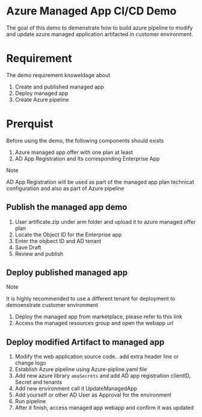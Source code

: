 # Azure Managed App CI/CD Demo
The goal of this demo to demenstrate how to build azure pipeline to modify and update azure managed application artifacted in customer environment.

# Requirement
The demo requirement knoweldage about 
1. Create and published managed app
1. Deploy managed app
1. Create Azure pipeline

# Prerquist
Before using the demo, the following components should exists
1. Azure managed app offer with one plan at least
1. AD App Registration and Its corresponding Enterprise App
> [!NOTE]
> AD App Registration will be used as part of the managed app plan technicat configuration and also as part of Azure pipeline 

## Publish the managed app demo
1. User artificate.zip under arm folder and upload it to azure managed offer plan
1. Locate the Object ID for the Enterprise app
1. Enter the objbect ID and AD tenant
1. Save Draft 
1. Review and publish

## Deploy published managed app
> [!NOTE]
> It is highly recommended to use a different tenant for deployment to demoenstrate customer environment
1. Deploy the managed app from marketplace, please refer to this link
1. Access the managed resources group and open the webapp url


## Deploy modified Artifact to managed app
1. Modify the web application source code.. add extra header line or change logo
1. Establish Azure pipeline using Azure-pipline.yaml file
1. Add new azure library `amaSecrets` and add AD app registration clientID, Secret and tenants
1. Add new environment call it UpdateManagedApp
1. Add yourself or other AD User as Approval for the environment 
1. Run pipeline
1. After it finish, access managed app webapp and confirm it was updated
